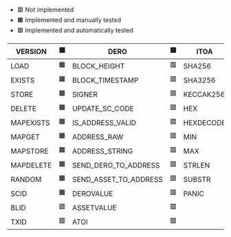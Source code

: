 - 🟥 Not implemented
- 🟧 Implemented and manually tested
- 🟩 Implemented and automatically tested

| VERSION   | 🟥 | DERO                  | 🟥 | ITOA      | 🟥 |
|-----------|----|-----------------------|----|-----------|----|
| LOAD      | 🟧 | BLOCK_HEIGHT          | 🟥 | SHA256    | 🟥 |
| EXISTS    | 🟧 | BLOCK_TIMESTAMP       | 🟥 | SHA3256   | 🟥 |
| STORE     | 🟧 | SIGNER                | 🟥 | KECCAK256 | 🟥 |
| DELETE    | 🟧 | UPDATE_SC_CODE        | 🟥 | HEX       | 🟥 |
| MAPEXISTS | 🟧 | IS_ADDRESS_VALID      | 🟥 | HEXDECODE | 🟥 |
| MAPGET    | 🟧 | ADDRESS_RAW           | 🟥 | MIN       | 🟥 |
| MAPSTORE  | 🟧 | ADDRESS_STRING        | 🟥 | MAX       | 🟥 |
| MAPDELETE | 🟧 | SEND_DERO_TO_ADDRESS  | 🟥 | STRLEN    | 🟥 |
| RANDOM    | 🟧 | SEND_ASSET_TO_ADDRESS | 🟥 | SUBSTR    | 🟥 |
| SCID      | 🟧 | DEROVALUE             | 🟥 | PANIC     | 🟥 |
| BLID      | 🟥 | ASSETVALUE            | 🟥 |           | 🟥 |
| TXID      | 🟥 | ATOI                  | 🟥 |           | 🟥 |